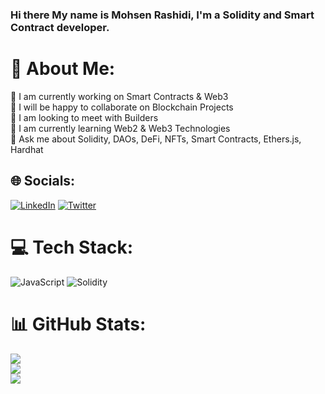 ### Hi there     My name is Mohsen Rashidi, I'm a Solidity and Smart Contract developer.
                       

# 💫 About Me:
🔭 I am currently working on Smart Contracts & Web3<br>👯 I will be happy to collaborate on Blockchain Projects<br>🤝 I am looking to meet with Builders<br>🌱 I am currently learning Web2 & Web3 Technologies<br>💬 Ask me about  Solidity, DAOs, DeFi, NFTs, Smart Contracts, Ethers.js, Hardhat<br>


## 🌐 Socials:
[![LinkedIn](https://img.shields.io/badge/LinkedIn-%230077B5.svg?logo=linkedin&logoColor=white)](https://linkedin.com/in/https://www.linkedin.com/in/mohsen-rashidiweb3) [![Twitter](https://img.shields.io/badge/Twitter-%231DA1F2.svg?logo=Twitter&logoColor=white)](https://twitter.com/SolDeveth) 

# 💻 Tech Stack:
![JavaScript](https://img.shields.io/badge/javascript-%23323330.svg?style=for-the-badge&logo=javascript&logoColor=%23F7DF1E) ![Solidity](https://img.shields.io/badge/Solidity-%23363636.svg?style=for-the-badge&logo=solidity&logoColor=white)
# 📊 GitHub Stats:
![](https://github-readme-stats.vercel.app/api?username=Mohsen0Rashidi&theme=dark&hide_border=false&include_all_commits=false&count_private=true)<br/>
![](https://github-readme-streak-stats.herokuapp.com/?user=Mohsen0Rashidi&theme=dark&hide_border=false)<br/>
![](https://github-readme-stats.vercel.app/api/top-langs/?username=Mohsen0Rashidi&theme=dark&hide_border=false&include_all_commits=false&count_private=true&layout=compact)

<!-- Proudly created with GPRM ( https://gprm.itsvg.in ) -->
